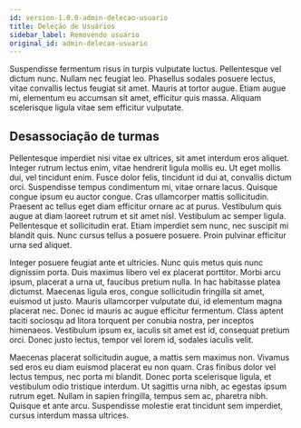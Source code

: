 ```yaml
---
id: version-1.0.0-admin-delecao-usuario
title: Deleção de Usuários
sidebar_label: Removendo usuário
original_id: admin-delecao-usuario
---
```


Suspendisse fermentum risus in turpis vulputate luctus. Pellentesque vel dictum nunc. Nullam nec feugiat leo. Phasellus sodales posuere lectus, vitae convallis lectus feugiat sit amet. Mauris at tortor augue. Etiam augue mi, elementum eu accumsan sit amet, efficitur quis massa. Aliquam scelerisque ligula vitae sem efficitur vulputate.

## Desassociação de turmas

Pellentesque imperdiet nisi vitae ex ultrices, sit amet interdum eros aliquet. Integer rutrum lectus enim, vitae hendrerit ligula mollis eu. Ut eget mollis dui, vel tincidunt enim. Fusce dolor felis, tincidunt id dui at, convallis dictum orci. Suspendisse tempus condimentum mi, vitae ornare lacus. Quisque congue ipsum eu auctor congue. Cras ullamcorper mattis sollicitudin. Praesent ac tellus eget diam efficitur ornare ac at purus. Vestibulum quis augue at diam laoreet rutrum et sit amet nisl. Vestibulum ac semper ligula. Pellentesque et sollicitudin erat. Etiam imperdiet sem nunc, nec suscipit mi blandit quis. Nunc cursus tellus a posuere posuere. Proin pulvinar efficitur urna sed aliquet.

Integer posuere feugiat ante et ultricies. Nunc quis metus quis nunc dignissim porta. Duis maximus libero vel ex placerat porttitor. Morbi arcu ipsum, placerat a urna ut, faucibus pretium nulla. In hac habitasse platea dictumst. Maecenas ligula eros, congue sollicitudin fringilla sit amet, euismod ut justo. Mauris ullamcorper vulputate dui, id elementum magna placerat nec. Donec id mauris ac augue efficitur fermentum. Class aptent taciti sociosqu ad litora torquent per conubia nostra, per inceptos himenaeos. Vestibulum ipsum ex, iaculis sit amet est id, consequat pretium orci. Donec justo lectus, tempor vel lorem id, sodales iaculis velit.

Maecenas placerat sollicitudin augue, a mattis sem maximus non. Vivamus sed eros eu diam euismod placerat eu non quam. Cras finibus dolor vel lectus tempus, nec porta mi blandit. Donec porta scelerisque ligula, et vestibulum odio tristique interdum. Ut sagittis urna nibh, ac egestas ipsum rutrum eget. Nullam in sapien fringilla, tempus sem ac, pharetra nibh. Quisque et ante arcu. Suspendisse molestie erat tincidunt sem imperdiet, cursus interdum massa ultrices.